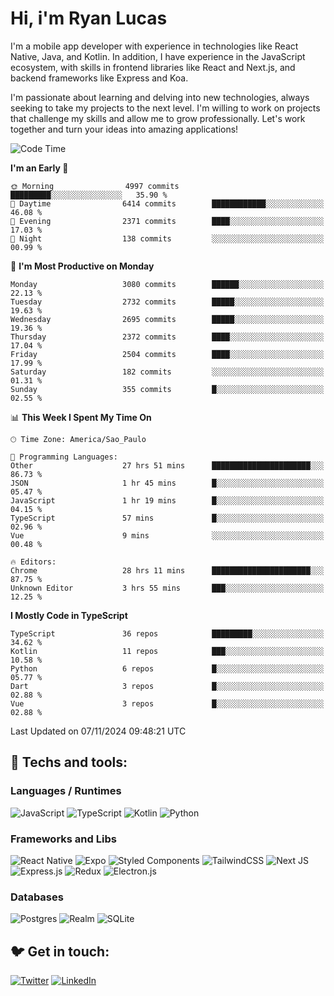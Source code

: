 # Hi, i'm Ryan Lucas

I'm a mobile app developer with experience in technologies like React Native, Java, and Kotlin.
In addition, I have experience in the JavaScript ecosystem, with skills in frontend libraries like React and Next.js, and backend frameworks like Express and Koa.

I'm passionate about learning and delving into new technologies, always seeking to take my projects to the next level. I'm willing to work on projects that challenge my skills and allow me to grow professionally. Let's work together and turn your ideas into amazing applications!


<!--START_SECTION:waka-->
![Code Time](http://img.shields.io/badge/Code%20Time-758%20hrs%2047%20mins-blue)

**I'm an Early 🐤** 

```text
🌞 Morning                4997 commits        █████████░░░░░░░░░░░░░░░░   35.90 % 
🌆 Daytime                6414 commits        ████████████░░░░░░░░░░░░░   46.08 % 
🌃 Evening                2371 commits        ████░░░░░░░░░░░░░░░░░░░░░   17.03 % 
🌙 Night                  138 commits         ░░░░░░░░░░░░░░░░░░░░░░░░░   00.99 % 
```
📅 **I'm Most Productive on Monday** 

```text
Monday                   3080 commits        ██████░░░░░░░░░░░░░░░░░░░   22.13 % 
Tuesday                  2732 commits        █████░░░░░░░░░░░░░░░░░░░░   19.63 % 
Wednesday                2695 commits        █████░░░░░░░░░░░░░░░░░░░░   19.36 % 
Thursday                 2372 commits        ████░░░░░░░░░░░░░░░░░░░░░   17.04 % 
Friday                   2504 commits        ████░░░░░░░░░░░░░░░░░░░░░   17.99 % 
Saturday                 182 commits         ░░░░░░░░░░░░░░░░░░░░░░░░░   01.31 % 
Sunday                   355 commits         █░░░░░░░░░░░░░░░░░░░░░░░░   02.55 % 
```


📊 **This Week I Spent My Time On** 

```text
🕑︎ Time Zone: America/Sao_Paulo

💬 Programming Languages: 
Other                    27 hrs 51 mins      ██████████████████████░░░   86.73 % 
JSON                     1 hr 45 mins        █░░░░░░░░░░░░░░░░░░░░░░░░   05.47 % 
JavaScript               1 hr 19 mins        █░░░░░░░░░░░░░░░░░░░░░░░░   04.15 % 
TypeScript               57 mins             █░░░░░░░░░░░░░░░░░░░░░░░░   02.96 % 
Vue                      9 mins              ░░░░░░░░░░░░░░░░░░░░░░░░░   00.48 % 

🔥 Editors: 
Chrome                   28 hrs 11 mins      ██████████████████████░░░   87.75 % 
Unknown Editor           3 hrs 55 mins       ███░░░░░░░░░░░░░░░░░░░░░░   12.25 % 
```

**I Mostly Code in TypeScript** 

```text
TypeScript               36 repos            █████████░░░░░░░░░░░░░░░░   34.62 % 
Kotlin                   11 repos            ███░░░░░░░░░░░░░░░░░░░░░░   10.58 % 
Python                   6 repos             █░░░░░░░░░░░░░░░░░░░░░░░░   05.77 % 
Dart                     3 repos             █░░░░░░░░░░░░░░░░░░░░░░░░   02.88 % 
Vue                      3 repos             █░░░░░░░░░░░░░░░░░░░░░░░░   02.88 % 
```




 Last Updated on 07/11/2024 09:48:21 UTC
<!--END_SECTION:waka-->

## 🔧 Techs and tools: 

### Languages / Runtimes
![JavaScript](https://img.shields.io/badge/javascript-%23323330.svg?style=for-the-badge&logo=javascript&logoColor=%23F7DF1E)
![TypeScript](https://img.shields.io/badge/typescript-%23007ACC.svg?style=for-the-badge&logo=typescript&logoColor=white)
![Kotlin](https://img.shields.io/badge/kotlin-%230095D5.svg?style=for-the-badge&logo=kotlin&logoColor=white) ![Python](https://img.shields.io/badge/python-3670A0?style=for-the-badge&logo=python&logoColor=ffdd54)

### Frameworks and Libs
![React Native](https://img.shields.io/badge/react_native-%2320232a.svg?style=for-the-badge&logo=react&logoColor=%2361DAFB)
![Expo](https://img.shields.io/badge/expo-1C1E24?style=for-the-badge&logo=expo&logoColor=#D04A37)
![Styled Components](https://img.shields.io/badge/styled--components-DB7093?style=for-the-badge&logo=styled-components&logoColor=white)
![TailwindCSS](https://img.shields.io/badge/tailwindcss-%2338B2AC.svg?style=for-the-badge&logo=tailwind-css&logoColor=white)
![Next JS](https://img.shields.io/badge/Next-black?style=for-the-badge&logo=next.js&logoColor=white)
![Express.js](https://img.shields.io/badge/express.js-%23404d59.svg?style=for-the-badge&logo=express&logoColor=%2361DAFB)
![Redux](https://img.shields.io/badge/redux-%23593d88.svg?style=for-the-badge&logo=redux&logoColor=white)
![Electron.js](https://img.shields.io/badge/Electron-191970?style=for-the-badge&logo=Electron&logoColor=white)

### Databases
![Postgres](https://img.shields.io/badge/postgres-%23316192.svg?style=for-the-badge&logo=postgresql&logoColor=white)
![Realm](https://img.shields.io/badge/Realm-39477F?style=for-the-badge&logo=realm&logoColor=white)
![SQLite](https://img.shields.io/badge/sqlite-%2307405e.svg?style=for-the-badge&logo=sqlite&logoColor=white)

## 🐦 Get in touch:

[![Twitter](https://img.shields.io/badge/Twitter-%231DA1F2.svg?style=for-the-badge&logo=Twitter&logoColor=white)](https://twitter.com/ryangst_)
[![LinkedIn](https://img.shields.io/badge/linkedin-%230077B5.svg?style=for-the-badge&logo=linkedin&logoColor=white)](https://www.linkedin.com/in/ryan-lucas-machado/)
